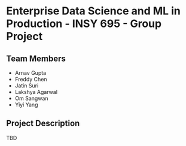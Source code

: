 # Enterprise Data Science and ML in Production - INSY 695 - Group Project

## Team Members

- Arnav Gupta
- Freddy Chen
- Jatin Suri
- Lakshya Agarwal
- Om Sangwan
- Yiyi Yang

## Project Description

TBD
